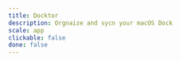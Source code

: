 ```yaml
---
title: Docktor
description: Orgnaize and sycn your macOS Dock
scale: app
clickable: false
done: false
---
```



